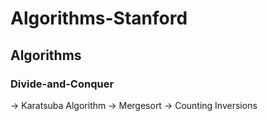 # Algorithms-Stanford
## Algorithms
### Divide-and-Conquer
-> Karatsuba Algorithm
-> Mergesort
-> Counting Inversions
